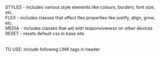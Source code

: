 STYLES - includes various style elements like colours, borders, font size, etc. <br>
FLEX - includes classes that affect flex properties like justify, align, grow, etc.<br>
MEDIA - includes classes that aid with responsiveness on other devices<br>
RESET - resets default css in base site<br>
<br><br>
TO USE: include following LINK tags in header<br>
<link rel="stylesheet" href="https://raw.githubusercontent.com/nouralbeirouty/css-tier/main/flex.css"><br>
<link rel="stylesheet" href="https://raw.githubusercontent.com/nouralbeirouty/css-tier/main/styles.css"><br>
<link rel="stylesheet" href="https://raw.githubusercontent.com/nouralbeirouty/css-tier/main/media.css"><br>
<link rel="stylesheet" href="https://raw.githubusercontent.com/nouralbeirouty/css-tier/main/reset.css"><br>
